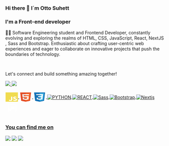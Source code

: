 ### Hi there 👋 I´m Otto Suhett

<h3>I'm a Front-end developer</h3>

<p> 👨‍💻 Software Engineering student and Frontend Developer, constantly evolving and exploring the realms of HTML, CSS, JavaScript, React, NextJS , Sass and Bootstrap. Enthusiastic about crafting user-centric web experiences and eager to collaborate on innovative projects that push the boundaries of technology.  
</p>

<br>

<p>Let's connect and build something amazing together!</p>

<div>
  <a href="https://github.com/ottosuhett">
  <img height="180em" src="https://github-readme-stats-git-masterrstaa-rickstaa.vercel.app/api?username=ottosuhett&show_icons=true&theme=tokyonight&include_all_commits=true&count_private=true"/>
  <img height="180em" src="https://github-readme-stats-git-masterrstaa-rickstaa.vercel.app/api/top-langs/?username=ottosuhett&layout=compact&langs_count=6&theme=tokyonight"/>
</div>
<div style="display: inline_block"><br>
  <img align="center" alt="Js" height="30" width="40" src="https://raw.githubusercontent.com/devicons/devicon/master/icons/javascript/javascript-plain.svg">
  <img align="center" alt="HTML" height="30" width="40" src="https://raw.githubusercontent.com/devicons/devicon/master/icons/html5/html5-original.svg">
  <img align="center" alt="CSS" height="30" width="40" src="https://raw.githubusercontent.com/devicons/devicon/master/icons/css3/css3-original.svg">
  <img align="center" alt="PYTHON" height="30" width="40" src="https://cdn.jsdelivr.net/gh/devicons/devicon/icons/python/python-original.svg" />
  <img align="center" alt="REACT" height="30" width="40" src="https://cdn.jsdelivr.net/gh/devicons/devicon/icons/react/react-original-wordmark.svg" />
  <img align="center" alt="Sass" height="30" width="40" src="https://cdn.jsdelivr.net/gh/devicons/devicon/icons/sass/sass-original.svg" />
  <img align="center" alt="Bootstrap" height="30" width="40" src="https://cdn.jsdelivr.net/gh/devicons/devicon/icons/bootstrap/bootstrap-original.svg" />   
  <img align="center" alt="Nextjs" height="30" width="40" src="https://cdn.jsdelivr.net/gh/devicons/devicon/icons/nextjs/nextjs-original-wordmark.svg" />
  <img align="center" alt="Nextjs" height="30" width="40" src="data:image/svg+xml;utf8,<svg xmlns='http://www.w3.org/2000/svg' width='40' height='30' viewBox='0 0 40 30'><path fill='white' d='M8 8h26v26H8zm2 2v22h22V10zm10 3.484a1.5 1.5 0 0 0-1.5 1.5v6.342a1.5 1.5 0 0 0 1.5 1.5H28.43a1.5 1.5 0 0 0 1.5-1.5v-6.342a1.5 1.5 0 0 0-1.5-1.5H20zm-7.053 6.758a1.5 1.5 0 0 0-1.5 1.5v5.386a1.5 1.5 0 0 0 1.5 1.5h4.883a1.5 1.5 0 0 0 1.5-1.5v-5.386a1.5 1.5 0 0 0-1.5-1.5H12.947z'/></svg>" />

          
</div>

 <br>
 
  ### You can find me on
 
<div> 
  
  <a href="https://instagram.com/ottosuhett" target="_blank"><img src="https://img.shields.io/badge/-Instagram-%23E4405F?style=for-the-badge&logo=instagram&logoColor=white" target="_blank"></a> 
  <a href = "mailto:ottosuhett@gmail.com"><img src="https://img.shields.io/badge/-Gmail-%23333?style=for-the-badge&logo=gmail&logoColor=white" target="_blank"></a>
  <a href="https://www.linkedin.com/in/ottopereira/" target="_blank"><img src="https://img.shields.io/badge/-LinkedIn-%230077B5?style=for-the-badge&logo=linkedin&logoColor=white" target="_blank"></a> 
 

</div>


